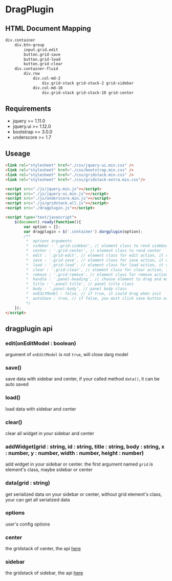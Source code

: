 DragPlugin
==========

## HTML Document Mapping

```html
div.container
    div.btn-group
        input.grid.edit
        button.grid-save
        button.grid-load
        button.grid-clear
    div.container-fluid
        div.row
            div.col-md-2
                div.grid-stack grid-stack-2 grid-sidebar
            div.col-md-10
                div.grid-stack grid-stack-10 grid-center

```

## Requirements

- jquery >= 1.11.0
- jquery.ui >= 1.12.0
- bootstrap >= 3.0.0
- underscore >= 1.7


## Useage

```html
<link rel="stylesheet" href="./css/jquery-ui.min.css" />
<link rel="stylesheet" href="./css/bootstrap.min.css" />
<link rel="stylesheet" href="./css/gridstack.min.css" />
<link rel="stylesheet" href="./css/gridstack-extra.min.css"/>

<script src="./js/jquery.min.js"></script>
<script src="./js/jquery-ui.min.js"></script>
<script src="./js/underscore.min.js"></script>
<script src="./js/gridstack.all.js"></script>
<script src="./dragplugin.js"></script>

<script type="text/javascript">
    $(document).ready(function(){
        var option = {};
        var dragplugin = $('.container').dargplugin(option);
        /**
         *  options arguments
         *  sidebar : '.grid-sidebar', // element class to rend sidebar
         *  center : '.grid-center', // element class to rend center
         *  edit : '.grid-edit', // element class for edit action, it rend edit model on sidebar & center
         *  save : '.grid-save', // element class for save action, it can be save data on sidebar & center
         *  load : '.grid-load', // element class for load action, it can be load data on sidebar & center
         *  clear : '.grid-clear', // element class for clear action, it can be clear all widget on sidebar & center
         *  remove : '.grid-remove', // element class for remove action, it only remove widget on center
         *  handle : '.panel-heading', // choose element to drag and move
         *  title : '.panel-title', // panel title class
         *  body : '.panel-body', // panel body class
         *  onEditModel : false, // if true, it could drag when init
         *  autoSave : true, // if false, you must click save button or call save function can be saved
         */
    });
</script>
```

## dragplugin api

### edit(onEditModel : boolean)

argument of `onEditModel` is not `true`, will close darg model

### save()

save data with sidebar and center, if your called method `data()`, it can be auto saved

### load()

load data with sidebar and center

### clear()

clear all widget in your sidebar and center

### addWidget(grid : string, id : string, title : string, body : string, x : number, y : number, width : number, height : number)

add widget in your sidebar or center. the first argument named `grid` is element's class, maybe sidebar or center

### data(grid : string)

get serialized data on your sidebar or center, without grid element's class, your can get all serialized data

### options

user's config options

### center

the gridstack of center, the api [here](https://github.com/troolee/gridstack.js/tree/develop/doc#api)

### sidebar

the gridstack of sidebar, the api [here](https://github.com/troolee/gridstack.js/tree/develop/doc#api) 






